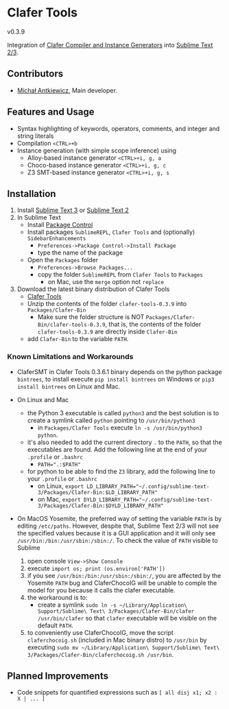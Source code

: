 Clafer Tools
=============

v0.3.9

Integration of [Clafer Compiler and Instance Generators](http://clafer.org) into [Sublime Text 2/3](http://www.sublimetext.com/).

Contributors
------------

* [Michał Antkiewicz](http://gsd.uwaterloo.ca/mantkiew), Main developer.

Features and Usage
------------------

* Syntax highlighting of keywords, operators, comments, and integer and string literals
* Compilation `<CTRL>+b`
* Instance generation (with simple scope inference) using
   * Alloy-based instance generator `<CTRL>+i, g, a`
   * Choco-based instance generator `<CTRL>+i, g, c`
   * Z3 SMT-based instance generator `<CTRL>+i, g, s`

Installation
------------

1. Install [Sublime Text 3](http://www.sublimetext.com/3) or [Sublime Text 2](http://www.sublimetext.com/2)
2. In Sublime Text
   * Install [Package Control](https://sublime.wbond.net/installation)
   * Install packages `SublimeREPL`, `Clafer Tools` and (optionally) `SidebarEnhancements`
      * `Preferences->Package Control->Install Package`
      * type the name of the package
   * Open the `Packages` folder
      * `Preferences->Browse Packages...`
      * copy the folder `SublimeREPL` from `Clafer Tools` to `Packages`
         * on Mac, use the `merge` option not `replace`
3. Download the latest binary distribution of Clafer Tools
   * [Clafer Tools](http://gsd.uwaterloo.ca/clafer-tools-binary-distributions)
   * Unzip the contents of the folder `clafer-tools-0.3.9` into `Packages/Clafer-Bin`
      * Make sure the folder structure is NOT `Packages/Clafer-Bin/clafer-tools-0.3.9`, that is, the contents of the folder `clafer-tools-0.3.9` are directly inside `Clafer-Bin`
   * add `Clafer-Bin` to the variable `PATH`.

### Known Limitations and Workarounds

* ClaferSMT in Clafer Tools 0.3.6.1 binary depends on the python package `bintrees`, to install execute `pip install bintrees` on Windows or `pip3 install bintrees` on Linux and Mac.

* On Linux and Mac
   * the Python 3 executable is called `python3` and the best solution is to create a symlink called `python`  pointing to `/usr/bin/python3`
      * in `Packages/Clafer Tools` execute `ln -s /usr/bin/python3 python`.
   * it's also needed to add the current directory `.` to the `PATH`, so that the executables are found. Add the following line at the end of your `.profile` or `.bashrc`
      * `PATH=".:$PATH"`
   * for python to be able to find the `Z3` library, add the following line to your `.profile` or `.bashrc`
      * on Linux, `export LD_LIBRARY_PATH="~/.config/sublime-text-3/Packages/Clafer-Bin:$LD_LIBRARY_PATH"`
      * on Mac, `export DYLD_LIBRARY_PATH="~/.config/sublime-text-3/Packages/Clafer-Bin:$DYLD_LIBRARY_PATH"`

* On MacOS Yosemite, the preferred way of setting the variable `PATH` is by editing `/etc/paths`. However, despite that, Sublime Text 2/3 will not see the specified values because it is a GUI application and it will only see `/usr/bin:/bin:/usr/sbin:/sbin:/`. To check the value of `PATH` visible to Sublime
   1. open console `View->Show Console`
   2. execute `import os; print (os.environ['PATH'])`
   3. if you see `/usr/bin:/bin:/usr/sbin:/sbin:/`, you are affected by the Yosemite `PATH` bug and ClaferChocoIG will be unable to comple the model for you because it calls the clafer executable.
   4. the workaround is to:
      * create a symlink `sudo ln -s ~/Library/Application\ Support/Sublime\ Text\ 3/Packages/Clafer-Bin/clafer /usr/bin/clafer` so that `clafer` executable will be visible on the default `PATH`.
   5. to conveniently use ClaferChocoIG, move the script `claferchocoig.sh` (included in Mac binary distro) to `/usr/bin` by executing `sudo mv ~/Library/Application\ Support/Sublime\ Text\ 3/Packages/Clafer-Bin/claferchocoig.sh /usr/bin`.



Planned Improvements
--------------------

* Code snippets for quantified expressions such as `[ all disj x1; x2 : X | ... ]`
